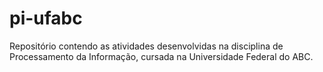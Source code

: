 # pi-ufabc
Repositório contendo as atividades desenvolvidas na disciplina de Processamento da Informação, cursada na Universidade Federal do ABC.
